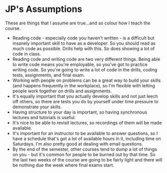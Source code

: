 # JP's Assumptions

These are things that I assume are true...and so colour how I teach the course. 

- Reading code - especially code you haven't written - is a difficult but insanely important skill to have as a developer. So you should read as much code as possible. Drills help with this. So does showing a lot of code in class.
- Reading code and writing code are two very different things. Being able to write code means you're employable, so you've got to practice writing code. So you're going to write a lot of code in the drills, coding tests, assignments, and final exam.
- Working with people on problems can be a great way to build your skills (and happens frequently in the workplace), so I'm flexible with letting people work together on drills and assignments.
- It's equally important that you actually develop skills and not just leech off others, so there are tests you do by yourself under time pressure to demonstrate your skills.
- Having structure to your day is important, so having synchronous lectures and tutorials is useful.
- It's nice to be able to revisit lectures, so recordings of them will be made available.
- It's important for an instructor to be available to answer questions, so I have a schedule that's got a lot of available hours in it, including time on Saturdays. I'm also pretty good at dealing with email questions.
- By the end of the semester, other courses tend to dump a lot of things on you - but it's common for people to be burned out by that time. So the last two weeks of the course are going to be fairly light and there will be nothing due the week where final exams start.